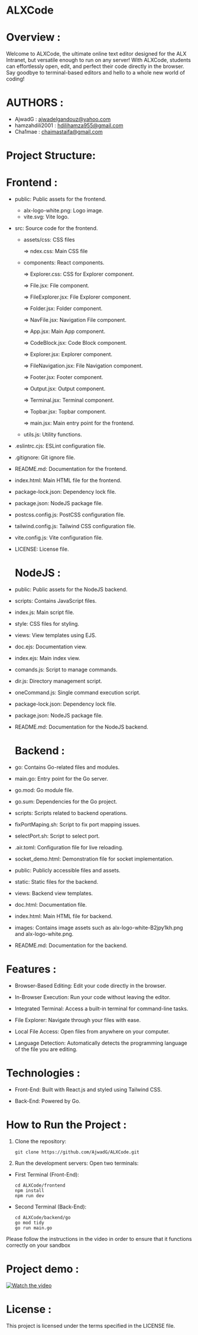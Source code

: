 # ALXCode 

# Overview :

Welcome to ALXCode, the ultimate online text editor designed for the ALX Intranet, but versatile enough to run on any server! With ALXCode, students can effortlessly open, edit, and perfect their code directly in the browser. Say goodbye to terminal-based editors and hello to a whole new world of coding!

# AUTHORS :

* AjwadG :   ajwadelgandouz@yahoo.com
* hamzahdili2001 :  hdilihamza955@gmail.com
* Cha1mae : chaimastaifa@gmail.com
                                                          
# Project Structure:

# Frontend :

* public: Public assets for the frontend.
  
     + alx-logo-white.png: Logo image.
     + vite.svg: Vite logo.

* src: Source code for the frontend.

     + assets/css: CSS files
       
       => ndex.css: Main CSS file

     + components: React components.

       => Explorer.css: CSS for Explorer component.
  
       => File.jsx: File component.
  
       => FileExplorer.jsx: File Explorer component.
  
       => Folder.jsx: Folder component.
  
       => NavFile.jsx: Navigation File component.
  
       => App.jsx: Main App component.
  
       => CodeBlock.jsx: Code Block component.
  
       => Explorer.jsx: Explorer component.
   
       => FileNavigation.jsx: File Navigation component.
  
       => Footer.jsx: Footer component.
  
       => Output.jsx: Output component.
  
       => Terminal.jsx: Terminal component.
  
       => Topbar.jsx: Topbar component.
  
       => main.jsx: Main entry point for the frontend.

    + utils.js: Utility functions.

* .eslintrc.cjs: ESLint configuration file.
  
* .gitignore: Git ignore file.
  
* README.md: Documentation for the frontend.
  
* index.html: Main HTML file for the frontend.
  
* package-lock.json: Dependency lock file.
  
* package.json: NodeJS package file.
  
* postcss.config.js: PostCSS configuration file.
  
* tailwind.config.js: Tailwind CSS configuration file.
  
* vite.config.js: Vite configuration file.
  
* LICENSE: License file.

   # NodeJS :

* public: Public assets for the NodeJS backend.

* scripts: Contains JavaScript files.

* index.js: Main script file.

* style: CSS files for styling.

* views: View templates using EJS.

* doc.ejs: Documentation view.

* index.ejs: Main index view.

* comands.js: Script to manage commands.

* dir.js: Directory management script.

* oneCommand.js: Single command execution script.

* package-lock.json: Dependency lock file.

* package.json: NodeJS package file.

* README.md: Documentation for the NodeJS backend.

   # Backend :

* go: Contains Go-related files and modules. 

* main.go: Entry point for the Go server. 

* go.mod: Go module file. 

* go.sum: Dependencies for the Go project. 

* scripts: Scripts related to backend operations. 

* fixPortMaping.sh: Script to fix port mapping issues. 

* selectPort.sh: Script to select port. 

* .air.toml: Configuration file for live reloading. 

* socket_demo.html: Demonstration file for socket implementation. 

* public: Publicly accessible files and assets. 

* static: Static files for the backend. 

* views: Backend view templates. 

* doc.html: Documentation file. 

* index.html: Main HTML file for backend. 

* images: Contains image assets such as alx-logo-white-B2jpy1kh.png and alx-logo-white.png. 

* README.md: Documentation for the backend. 

# Features :

*  Browser-Based Editing: Edit your code directly in the browser.
  
* In-Browser Execution: Run your code without leaving the editor.

* Integrated Terminal: Access a built-in terminal for command-line tasks.

* File Explorer: Navigate through your files with ease.
  
* Local File Access: Open files from anywhere on your computer.

* Language Detection: Automatically detects the programming language of the file you are editing.


# Technologies : 

* Front-End: Built with React.js and styled using Tailwind CSS.

* Back-End: Powered by Go.

# How to Run the Project : 

1. Clone the repository:
   
       git clone https://github.com/AjwadG/ALXCode.git

2. Run the development servers:
Open two terminals:
 * First Terminal (Front-End):

       cd ALXCode/frontend
       npm install
       npm run dev
   
* Second Terminal (Back-End):

      cd ALXCode/backend/go
      go mod tidy
      go run main.go

Please follow the instructions in the video in order to ensure that it functions correctly on your sandbox


# Project demo : 

[![Watch the video](https://img.youtube.com/vi/NsKEQyOKiUQ/0.jpg)](https://www.youtube.com/watch?v=NsKEQyOKiUQ)

# License : 

This project is licensed under the terms specified in the LICENSE file.


